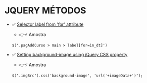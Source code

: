 # JQUERY MÉTODOS

 - ✅ [Selector label from 'for' attribute](https://stackoverflow.com/questions/2599627/how-to-select-label-for-xyz-in-css)

    - 👉⚡ Amostra

    `$('.pagAddCurso > main > label[for=in_dt]')`

 - ✅ [Setting background-image using jQuery CSS property](https://stackoverflow.com/questions/512054/setting-background-image-using-jquery-css-property)

    - 👉⚡ Amostra

    `$('.imgSrc').css('background-image', 'url('+imageData+')');`
